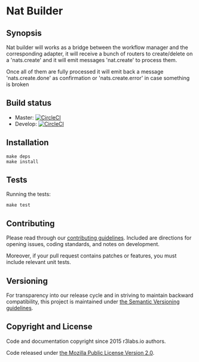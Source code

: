 # Nat Builder

## Synopsis

Nat builder will works as a bridge between the workflow manager and the corresponding adapter, it will receive a bunch of routers to create/delete on a 'nats.create' and it will emit messages 'nat.create' to process them.

Once all of them are fully processed it will emit back a message 'nats.create.done' as confirmation or 'nats.create.error' in case something is broken

## Build status

* Master: [![CircleCI](https://circleci.com/gh/ErnestIO/nat-builder/tree/master.svg?style=svg)](https://circleci.com/gh/ErnestIO/nat-builder/tree/master)
* Develop: [![CircleCI](https://circleci.com/gh/ErnestIO/nat-builder/tree/develop.svg?style=svg)](https://circleci.com/gh/ErnestIO/nat-builder/tree/develop)


## Installation

```
make deps
make install
```


## Tests

Running the tests:
```
make test
```

## Contributing

Please read through our
[contributing guidelines](CONTRIBUTING.md).
Included are directions for opening issues, coding standards, and notes on
development.

Moreover, if your pull request contains patches or features, you must include
relevant unit tests.

## Versioning

For transparency into our release cycle and in striving to maintain backward
compatibility, this project is maintained under [the Semantic Versioning guidelines](http://semver.org/).

## Copyright and License

Code and documentation copyright since 2015 r3labs.io authors.

Code released under
[the Mozilla Public License Version 2.0](LICENSE).
